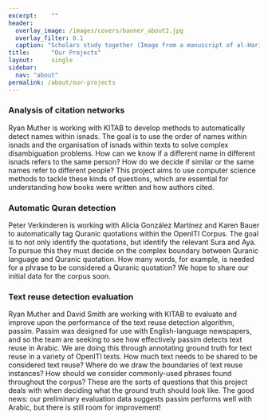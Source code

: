 ```yaml
---
excerpt:	""
header:
  overlay_image: /images/covers/banner_about2.jpg
  overlay_filter: 0.1
  caption: "Scholars study together (Image from a manuscript of al-Hariri's *Maqamat*, courtesy of the [BNF](https://gallica.bnf.fr/ark:/12148/btv1b8422962f/f14.item.r=maqamat.zoom#))"
title:		"Our Projects"
layout:		single
sidebar:
  nav: "about"
permalink: /about/our-projects
---
```


### Analysis of citation networks

Ryan Muther is working with KITAB to develop methods to automatically detect names within isnads. The goal is to use the order of names within isnads and the organisation of isnads within texts to solve complex disambiguation problems. How can we know if a different name in different isnads refers to the same person? How do we decide if similar or the same names refer to different people? This project aims to use computer science methods to tackle these kinds of questions, which are essential for understanding how books were written and how authors cited.

### Automatic Quran detection

Peter Verkinderen is working with Alicia González Martínez and Karen Bauer to automatically tag Quranic quotations within the OpenITI Corpus. The goal is to not only identify the quotations, but identify the relevant Sura and Aya. To pursue this they must decide on the complex boundary between Quranic language and Quranic quotation. How many words, for example, is needed for a phrase to be considered a Quranic quotation? We hope to share our initial data for the corpus soon.

### Text reuse detection evaluation

Ryan Muther and David Smith are working with KITAB to evaluate and improve upon the performance of the text reuse detection algorithm, passim. Passim was designed for use with English-language newspapers, and so the team are seeking to see how effectively passim detects text reuse in Arabic. We are doing this through annotating ground truth for text reuse in a variety of OpenITI texts. How much text needs to be shared to be considered text reuse? Where do we draw the boundaries of text reuse instances? How should we consider commonly-used phrases found throughout the corpus? These are the sorts of questions that this project deals with when deciding what the ground truth should look like. The good news: our preliminary evaluation data suggests passim performs well with Arabic, but there is still room for improvement!

